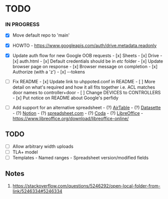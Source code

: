 # TODO

### IN PROGRESS

- [x] Move default repo to 'main'
- [x] HOWTO
      - https://www.googleapis.com/auth/drive.metadata.readonly

- [x] Update auth flow for new Google OOB requests
      - [x] Sheets
      - [x] Drive
      - [x] auth.html
      - [x] Default credentials should be in _etc_ folder
      - [x] Update browser page on response 
      - [x] Browser message on completion 
      - [x] Authorize (with a 'z')
      - [x] --tokens <dir>

- [ ] Fix README
      - [x] Update link to uhppoted.conf in README
      - [ ] More detail on what's required and how it all fits together i.e. ACL matches door names to controller+door
      - [ ] Change DEVICES to CONTROLLERS
      - [x] Put notice on README about Google's perfidy

- [ ] Add support for an alternative spreadsheet
      - (?) [AirTable](https://www.airtable.com)
      - (?) [Datasette](https://datasette.io)
      - (?) [Notion](https://www.notion.so)
      - (?) [spreadsheet.com](https://www.spreadsheet.com)
      - (?) [Coda](https://coda.io)
      - (?) [LibreOffice](https://api.libreoffice.org)
            - https://www.libreoffice.org/download/libreoffice-online/

## TODO

- [ ] Allow arbitrary width uploads
- [ ] TLA+ model
- [ ] Templates
      - Named ranges
      - Spreadsheet version/modified fields

## Notes

1. https://stackoverflow.com/questions/5246292/open-local-folder-from-link/5246334#5246334

